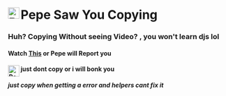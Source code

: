# <img align="left" alt="Pepe" width="26px" src="https://cdn.discordapp.com/emojis/853827921499652096.png?v=1">  Pepe Saw You Copying
### Huh? Copying Without seeing Video? , you won't learn djs lol
#### Watch [This](https://www.youtube.com/watch?v=9RHiHSa2ucA&t=11s) or Pepe will Report you 
#### just dont copy or i will bonk you <img align="left" alt="Pepe_Bonk" width="26px" src="https://cdn.discordapp.com/emojis/834719607847256076.png?v=1">
##### just copy when getting a error and helpers cant fix it
